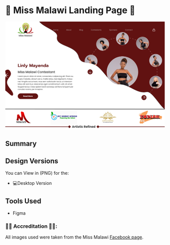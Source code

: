 # 👑 Miss Malawi Landing Page 👑

![desktopui](https://github.com/TendaiPhikiso/missMalawiLandingPage/blob/main/LandingPagePreview.png)

## Summary


## Design Versions 
You can View in (PNG) for the:

* 💻Desktop Version 

## Tools Used 
* Figma

### 👏🏽 Accreditation 👏🏽:
All images used were taken from the Miss Malawi [Facebook page](https://www.facebook.com/mismalawi). 
